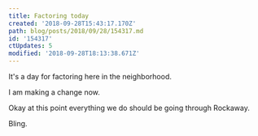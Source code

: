 ```yaml
---
title: Factoring today
created: '2018-09-28T15:43:17.170Z'
path: blog/posts/2018/09/28/154317.md
id: '154317'
ctUpdates: 5
modified: '2018-09-28T18:13:38.671Z'
---
```

It's a day for factoring here in the neighborhood.

I am making a change now.

Okay at this point everything we do should be going through Rockaway.

Bling.